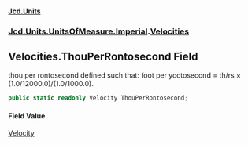 #### [Jcd.Units](index 'index')
### [Jcd.Units.UnitsOfMeasure.Imperial](Jcd.Units.UnitsOfMeasure.Imperial 'Jcd.Units.UnitsOfMeasure.Imperial').[Velocities](Velocities 'Jcd.Units.UnitsOfMeasure.Imperial.Velocities')

## Velocities.ThouPerRontosecond Field

thou per rontosecond defined such that: foot per yoctosecond = th/rs × (1.0/12000.0)/(1.0/1000.0).

```csharp
public static readonly Velocity ThouPerRontosecond;
```

#### Field Value
[Velocity](Velocity 'Jcd.Units.UnitTypes.Velocity')